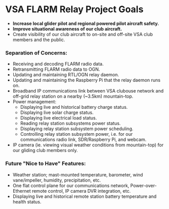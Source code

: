 # VSA FLARM Relay Project Goals
- **Increase local glider pilot and regional powered pilot aircraft safety.**
- **Improve situational awareness of our club aircraft.**
- Create visibility of our club aircraft to on-site and off-site VSA club members and the public.

### Separation of Concerns:
- Receiving and decoding FLARM radio data.
- Retransmitting FLARM radio data to OGN.
- Updating and maintaining RTL/OGN relay daemon.
- Updating and maintaining the Raspberry Pi that the relay daemon runs on.
- Broadband IP communications link between VSA clubouse network and off-grid relay station on a nearby (~3.5km) mountain-top.
- Power management:
  - Displaying live and historical battery charge status.
  - Displaying live solar charge status.
  - Displaying live electrical load status.
  - Reading relay station subsystems power status.
  - Displaying relay station subsystem power scheduling.
  - Controlling relay station subsystem power, i.e. for our communications radio link, SDR/Raspberry Pi, and webcam.
- IP camera (ie. viewing visual weather conditions from mountain-top) for our gliding club members only.

### Future "Nice to Have" Features:
- Weather station; mast-mounted temperature, barometer, wind vane/impeller, humidity, precipitation, etc.
- One flat control plane for our communications network, Power-over-Ethernet remote control, IP camera DVR integration, etc.
- Displaying live and historical remote station battery temperature and health status.
